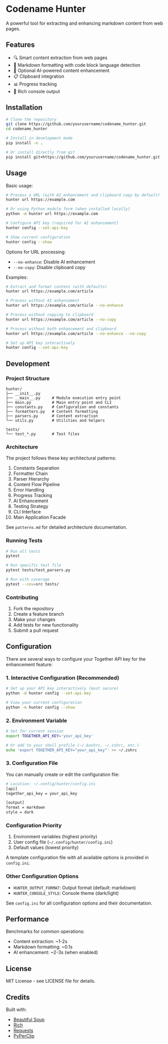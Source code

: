# Codename Hunter

A powerful tool for extracting and enhancing markdown content from web pages.

## Features

- 🔍 Smart content extraction from web pages
- 🎨 Markdown formatting with code block language detection
- 🤖 Optional AI-powered content enhancement
- 📋 Clipboard integration
- 📊 Progress tracking
- 🎯 Rich console output

## Installation

```bash
# Clone the repository
git clone https://github.com/yourusername/codename_hunter.git
cd codename_hunter

# Install in development mode
pip install -e .

# Or install directly from git
pip install git+https://github.com/yourusername/codename_hunter.git
```

## Usage

Basic usage:
```bash
# Process a URL (with AI enhancement and clipboard copy by default)
hunter url https://example.com

# Or using Python module form (when installed locally)
python -m hunter url https://example.com

# Configure API key (required for AI enhancement)
hunter config --set-api-key

# Show current configuration
hunter config --show
```

Options for URL processing:
- `--no-enhance`: Disable AI enhancement
- `--no-copy`: Disable clipboard copy

Examples:
```bash
# Extract and format content (with defaults)
hunter url https://example.com/article

# Process without AI enhancement
hunter url https://example.com/article --no-enhance

# Process without copying to clipboard
hunter url https://example.com/article --no-copy

# Process without both enhancement and clipboard
hunter url https://example.com/article --no-enhance --no-copy

# Set up API key interactively
hunter config --set-api-key
```

## Development

### Project Structure

```
hunter/
├── __init__.py
├── __main__.py     # Module execution entry point
├── main.py         # Main entry point and CLI
├── constants.py    # Configuration and constants
├── formatters.py   # Content formatting
├── parsers.py      # Content extraction
└── utils.py        # Utilities and helpers

tests/
└── test_*.py       # Test files
```

### Architecture

The project follows these key architectural patterns:
1. Constants Separation
2. Formatter Chain
3. Parser Hierarchy
4. Content Flow Pipeline
5. Error Handling
6. Progress Tracking
7. AI Enhancement
8. Testing Strategy
9. CLI Interface
10. Main Application Facade

See `patterns.md` for detailed architecture documentation.

### Running Tests

```bash
# Run all tests
pytest

# Run specific test file
pytest tests/test_parsers.py

# Run with coverage
pytest --cov=src tests/
```

### Contributing

1. Fork the repository
2. Create a feature branch
3. Make your changes
4. Add tests for new functionality
5. Submit a pull request

## Configuration

There are several ways to configure your Together API key for the enhancement feature:

### 1. Interactive Configuration (Recommended)
```bash
# Set up your API key interactively (most secure)
python -m hunter config --set-api-key

# View your current configuration
python -m hunter config --show
```

### 2. Environment Variable
```bash
# Set for current session
export TOGETHER_API_KEY='your_api_key'

# Or add to your shell profile (~/.bashrc, ~/.zshrc, etc.)
echo 'export TOGETHER_API_KEY="your_api_key"' >> ~/.zshrc
```

### 3. Configuration File
You can manually create or edit the configuration file:
```bash
# Location: ~/.config/hunter/config.ini
[api]
together_api_key = your_api_key

[output]
format = markdown
style = dark
```

### Configuration Priority
1. Environment variables (highest priority)
2. User config file (`~/.config/hunter/config.ini`)
3. Default values (lowest priority)

A template configuration file with all available options is provided in `config.ini`.

### Other Configuration Options
- `HUNTER_OUTPUT_FORMAT`: Output format (default: markdown)
- `HUNTER_CONSOLE_STYLE`: Console theme (dark/light)

See `config.ini` for all configuration options and their documentation.

## Performance

Benchmarks for common operations:
- Content extraction: ~1-2s
- Markdown formatting: ~0.1s
- AI enhancement: ~2-3s (when enabled)

## License

MIT License - see LICENSE file for details.

## Credits

Built with:
- [Beautiful Soup](https://www.crummy.com/software/BeautifulSoup/)
- [Rich](https://rich.readthedocs.io/)
- [Requests](https://requests.readthedocs.io/)
- [PyPerClip](https://pypi.org/project/pyperclip/) 